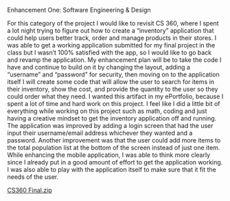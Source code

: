 Enhancement One: Software Engineering & Design

For this category of the project I would like to revisit CS 360, where I spent a lot night trying to figure out how to create a “inventory” application that could help users better track, order and manage products in their stores. I was able to get a working application submitted for my final project in the class but I wasn’t 100% satisfied with the app, so I would like to go back and revamp the application. 
My enhancement plan will be to take the code I have and continue to build on it by changing the layout, adding a “username” and “password” for security, then moving on to the application itself I will create some code that will allow the user to search for items in their inventory, show the cost, and provide the quantity to the user so they could order what they need. 
I wanted this artifact in my ePortfolio, because I spent a lot of time and hard work on this project. I feel like I did a little bit of everything while working on this project such as math, coding and just having a creative mindset to get the inventory application off and running. The application was improved by adding a login screen that had the user input their username/email address whichever they wanted and a password. Another improvement was that the user could add more items to the total population list at the bottom of the screen instead of just one item.
While enhancing the mobile application, I was able to think more clearly since I already put in a good amount of effort to get the application working. I was also able to play with the application itself to make sure that it fit the needs of the user. 


[CS360 Final.zip](https://github.com/dsantiago13/dsantiago13.github.io/files/6878073/CS360.Final.zip)
